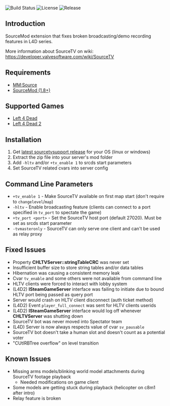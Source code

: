 ![Build Status](https://github.com/shqke/sourcetvsupport/workflows/build/badge.svg?branch=master)
![License](https://img.shields.io/github/license/shqke/sourcetvsupport)
![Release](https://img.shields.io/github/v/release/shqke/sourcetvsupport)

Introduction
------
SourceMod extension that fixes broken broadcasting/demo recording features in L4D series.

More information about SourceTV on wiki: https://developer.valvesoftware.com/wiki/SourceTV

Requirements
------
- [MM:Source](https://www.sourcemm.net/)
- [SourceMod (1.8+)](https://www.sourcemod.net/)

Supported Games
------
- [Left 4 Dead](https://store.steampowered.com/app/500/Left_4_Dead/)
- [Left 4 Dead 2](https://store.steampowered.com/app/550/Left_4_Dead_2/)

Installation
------
1. Get [latest sourcetvsupport release](https://github.com/shqke/sourcetvsupport/actions) for your OS (linux or windows)
2. Extract the zip file into your server's mod folder
3. Add `-hltv` and/or `+tv_enable 1` to srcds start parameters
4. Set SourceTV related cvars into server config

Command Line Parameters
------
- `+tv_enable 1` - Make SourceTV available on first map start (don't require to `changelevel`/`map`)
- `-hltv` - Enable broadcasting feature (clients can connect to a port specified in `tv_port` to spectate the game)
- `+tv_port <port>` - Set the SourceTV host port (default 27020). Must be set as srcds start parameter
- `-tvmasteronly` - SourceTV can only serve one client and can't be used as relay proxy

Fixed Issues
------
- Property **CHLTVServer::stringTableCRC** was never set
- Insufficient buffer size to store string tables and/or data tables
- Hibernation was causing a consistent memory leak
- Cvar `tv_enable` and some others were not available from command line
- HLTV clients were forced to interact with lobby system
- (L4D2) **ISteamGameServer** interface was failing to initiate due to bound HLTV port being passed as query port
- Server would crash on HLTV client disconnect (auth ticket method)
- (L4D2) Event `player_full_connect` was sent for HLTV clients userids
- (L4D2) **ISteamGameServer** interface would log off whenever **CHLTVServer** was shutting down
- SourceTV bot was never moved into Spectator team
- (L4D) Server is now always respects value of cvar `sv_pausable`
- SourceTV bot doesn't take a human slot and doesn't count as a potential voter
- "CUtlRBTree overflow" on level transition

Known Issues
------
- Missing arms models/blinking world model attachments during SourceTV footage playback
  - Needed modifications on game client
- Some models are getting stuck during playback (helicopter on c8m1 after intro)
- Relay feature is broken
